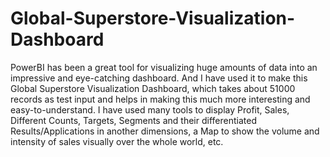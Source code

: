 # Global-Superstore-Visualization-Dashboard
PowerBI has been a great tool for visualizing huge amounts of data into an impressive and eye-catching dashboard. And I have used it to make this Global Superstore Visualization Dashboard, which takes about 51000 records as test input and helps in making this much more interesting and easy-to-understand. I have used many tools to display Profit, Sales, Different Counts, Targets, Segments and their differentiated Results/Applications in another dimensions, a Map to show the volume and intensity of sales visually over the whole world, etc.
